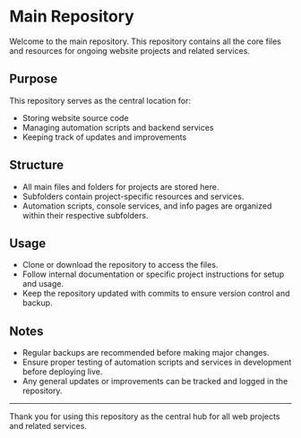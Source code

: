 # Main Repository

Welcome to the main repository. This repository contains all the core files and resources for ongoing website projects and related services.

## Purpose

This repository serves as the central location for:  
- Storing website source code  
- Managing automation scripts and backend services  
- Keeping track of updates and improvements  

## Structure

- All main files and folders for projects are stored here.  
- Subfolders contain project-specific resources and services.  
- Automation scripts, console services, and info pages are organized within their respective subfolders.  

## Usage

- Clone or download the repository to access the files.  
- Follow internal documentation or specific project instructions for setup and usage.  
- Keep the repository updated with commits to ensure version control and backup.  

## Notes

- Regular backups are recommended before making major changes.  
- Ensure proper testing of automation scripts and services in development before deploying live.  
- Any general updates or improvements can be tracked and logged in the repository.  

---

Thank you for using this repository as the central hub for all web projects and related services.
